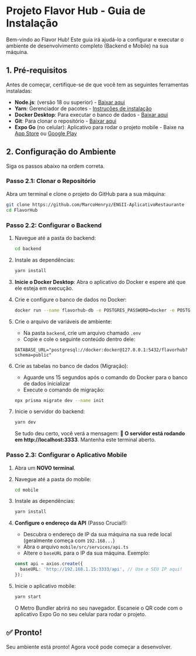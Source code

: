 # Projeto Flavor Hub - Guia de Instalação

Bem-vindo ao Flavor Hub! Este guia irá ajudá-lo a configurar e executar o ambiente de desenvolvimento completo (Backend e Mobile) na sua máquina.

## 1. Pré-requisitos

Antes de começar, certifique-se de que você tem as seguintes ferramentas instaladas:

- **Node.js**: (versão 18 ou superior) - [Baixar aqui](https://nodejs.org/)
- **Yarn**: Gerenciador de pacotes - [Instruções de instalação](https://yarnpkg.com/getting-started/install)
- **Docker Desktop**: Para executar o banco de dados - [Baixar aqui](https://www.docker.com/products/docker-desktop)
- **Git**: Para clonar o repositório - [Baixar aqui](https://git-scm.com/)
- **Expo Go** (no celular): Aplicativo para rodar o projeto mobile - Baixe na [App Store](https://apps.apple.com/app/expo-go/id982107779) ou [Google Play](https://play.google.com/store/apps/details?id=host.exp.exponent)

## 2. Configuração do Ambiente

Siga os passos abaixo na ordem correta.

### Passo 2.1: Clonar o Repositório

Abra um terminal e clone o projeto do GitHub para a sua máquina:

```bash
git clone https://github.com/MarcoHenryz/ENGII-AplicativoRestaurante
cd FlavorHub
```

### Passo 2.2: Configurar o Backend

1. Navegue até a pasta do backend:
   ```bash
   cd backend
   ```

2. Instale as dependências:
   ```bash
   yarn install
   ```

3. **Inicie o Docker Desktop**: Abra o aplicativo do Docker e espere até que ele esteja em execução.

4. Crie e configure o banco de dados no Docker:
   ```bash
   docker run --name flavorhub-db -e POSTGRES_PASSWORD=docker -e POSTGRES_USER=docker -e POSTGRES_DB=flavorhub -p 5432:5432 -d postgres:16
   ```

5. Crie o arquivo de variáveis de ambiente:
   - Na pasta `backend`, crie um arquivo chamado `.env`
   - Copie e cole o seguinte conteúdo dentro dele:
   ```env
   DATABASE_URL="postgresql://docker:docker@127.0.0.1:5432/flavorhub?schema=public"
   ```

6. Crie as tabelas no banco de dados (Migração):
   - Aguarde uns 15 segundos após o comando do Docker para o banco de dados inicializar
   - Execute o comando de migração:
   ```bash
   npx prisma migrate dev --name init
   ```

7. Inicie o servidor do backend:
   ```bash
   yarn dev
   ```

   Se tudo deu certo, você verá a mensagem: **🚀 O servidor está rodando em http://localhost:3333**. Mantenha este terminal aberto.

### Passo 2.3: Configurar o Aplicativo Mobile

1. Abra um **NOVO terminal**.

2. Navegue até a pasta do mobile:
   ```bash
   cd mobile
   ```

3. Instale as dependências:
   ```bash
   yarn install
   ```

4. **Configure o endereço da API** (Passo Crucial!):
   - Descubra o endereço de IP da sua máquina na sua rede local (geralmente começa com `192.168...`)
   - Abra o arquivo `mobile/src/services/api.ts`
   - Altere o `baseURL` para o IP da sua máquina. Exemplo:
   ```typescript
   const api = axios.create({
     baseURL: 'http://192.168.1.15:3333/api', // Use o SEU IP aqui!
   });
   ```

5. Inicie o aplicativo mobile:
   ```bash
   yarn start
   ```

   O Metro Bundler abrirá no seu navegador. Escaneie o QR code com o aplicativo Expo Go no seu celular para rodar o projeto.

## ✅ Pronto!

Seu ambiente está pronto! Agora você pode começar a desenvolver.
